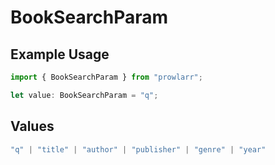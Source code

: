# BookSearchParam

## Example Usage

```typescript
import { BookSearchParam } from "prowlarr";

let value: BookSearchParam = "q";
```

## Values

```typescript
"q" | "title" | "author" | "publisher" | "genre" | "year"
```